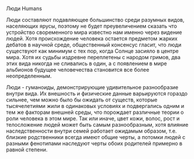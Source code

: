 Люди
Humans

Люди составляют подавляющее большинство среди разумных видов, населяющих ярусы, поэтому не будет преувеличением сказать что устройство своременного мира известно нам именно через видение людей. Хотя происхождение человека остается предметом жарких дебатов в научной среде, общественный консенсус гласит, что люди существуют как минимум с тех пор, когда Солнце засияло в центре мира. Хотя их судьбы издревне переплетены с народом гримов, два этих вида никогда не сливались в один, а с появлением в мире альбионов будущее человечества становится все более неопределенным.

Люди - гуманоиды, демонстрирующие удивительное разнообразие внутри вида. Их внешность и физические данные варьируются гораздо сильнее, чем можно было бы ожидать от существ, которые тысячелетиями жили в одинаковых условиях и подвергались одним и тем же факторам внешней среды, что порождает различные теории о роли человека в этом мире. Так или иначе, цвет кожи, волос, рост и телосложение людей может быть самым разнообразным, хотя влияние наследственности внутри семей работает ожидамым образом, т.е. близкие родственники всегда имеют общие черты, а потомки людей с разными фенотипами наследуют черты обоих родителей примерно в равной степени.
